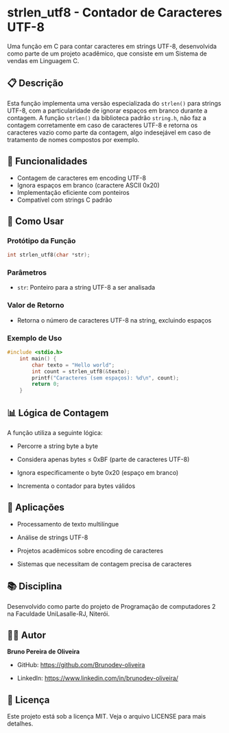 
# strlen_utf8 - Contador de Caracteres UTF-8

Uma função em C para contar caracteres em strings UTF-8, desenvolvida como parte de um projeto acadêmico, que consiste em um Sistema de vendas em Linguagem C.

## 📋 Descrição

Esta função implementa uma versão especializada do `strlen()` para strings UTF-8, com a particularidade de ignorar espaços em branco durante a contagem. A função `strlen()` da biblioteca padrão `string.h`, não faz a contagem corretamente em caso de caracteres UTF-8 e retorna os caracteres vazio como parte da contagem, algo indesejável em caso de tratamento de nomes compostos por exemplo. 


## 🚀 Funcionalidades

- Contagem de caracteres em encoding UTF-8
- Ignora espaços em branco (caractere ASCII 0x20)
- Implementação eficiente com ponteiros
- Compatível com strings C padrão

## 📝 Como Usar

### Protótipo da Função

 
  ```c 
  int strlen_utf8(char *str);
  ```

### Parâmetros

-   `str`: Ponteiro para a string UTF-8 a ser analisada
    

### Valor de Retorno

-   Retorna o número de caracteres UTF-8 na string, excluindo espaços
    

### Exemplo de Uso

```c
#include <stdio.h>
	int main() {
	    char texto = "Hello world";
	    int count = strlen_utf8(&texto);
	    printf("Caracteres (sem espaços): %d\n", count);
	    return 0;
	}
   ```

## 📊 Lógica de Contagem

A função utiliza a seguinte lógica:

-   Percorre a string byte a byte
    
-   Considera apenas bytes ≤ 0xBF (parte de caracteres UTF-8)
    
-   Ignora especificamente o byte 0x20 (espaço em branco)
    
-   Incrementa o contador para bytes válidos
    

## 🎯 Aplicações

-   Processamento de texto multilíngue
    
-   Análise de strings UTF-8
    
-   Projetos acadêmicos sobre encoding de caracteres
    
-   Sistemas que necessitam de contagem precisa de caracteres
    

## 📚 Disciplina

Desenvolvido como parte do projeto de Programação de computadores 2 na Faculdade UniLasalle-RJ, Niterói.

## 👨‍💻 Autor

**Bruno Pereira de Oliveira**

-   GitHub: https://github.com/Brunodev-oliveira
    
-   LinkedIn: https://www.linkedin.com/in/brunodev-oliveira/
    

## 📄 Licença

Este projeto está sob a licença MIT. Veja o arquivo LICENSE para mais detalhes.






